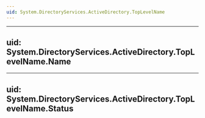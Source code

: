 ```yaml
---
uid: System.DirectoryServices.ActiveDirectory.TopLevelName
---
```


---
uid: System.DirectoryServices.ActiveDirectory.TopLevelName.Name
---

---
uid: System.DirectoryServices.ActiveDirectory.TopLevelName.Status
---
